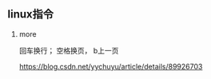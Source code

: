 ## linux指令

1. more 

   回车换行；  空格换页， b上一页

   https://blog.csdn.net/yychuyu/article/details/89926703

